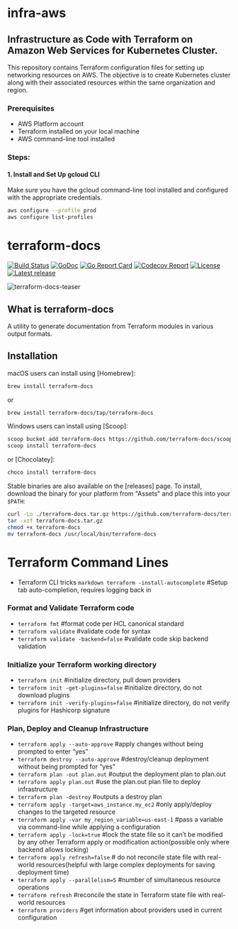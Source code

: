# infra-aws

## Infrastructure as Code with Terraform on Amazon Web Services for Kubernetes Cluster.

This repository contains Terraform configuration files for setting up networking resources on AWS. The objective is to create Kubernetes cluster along with their associated resources within the same organization and region.

### Prerequisites

- AWS Platform account
- Terraform installed on your local machine
- AWS command-line tool installed

### Steps:

#### 1. Install and Set Up gcloud CLI

Make sure you have the gcloud command-line tool installed and configured with the appropriate credentials.

```bash
aws configure --profile prod
aws configure list-profiles
```
# terraform-docs

[![Build Status](https://github.com/terraform-docs/terraform-docs/workflows/ci/badge.svg)](https://github.com/terraform-docs/terraform-docs/actions) [![GoDoc](https://pkg.go.dev/badge/github.com/terraform-docs/terraform-docs)](https://pkg.go.dev/github.com/terraform-docs/terraform-docs) [![Go Report Card](https://goreportcard.com/badge/github.com/terraform-docs/terraform-docs)](https://goreportcard.com/report/github.com/terraform-docs/terraform-docs) [![Codecov Report](https://codecov.io/gh/terraform-docs/terraform-docs/branch/master/graph/badge.svg)](https://codecov.io/gh/terraform-docs/terraform-docs) [![License](https://img.shields.io/github/license/terraform-docs/terraform-docs)](https://github.com/terraform-docs/terraform-docs/blob/master/LICENSE) [![Latest release](https://img.shields.io/github/v/release/terraform-docs/terraform-docs)](https://github.com/terraform-docs/terraform-docs/releases)

![terraform-docs-teaser](./images/terraform-docs-teaser.png)

## What is terraform-docs

A utility to generate documentation from Terraform modules in various output formats.

## Installation

macOS users can install using [Homebrew]:

```bash
brew install terraform-docs
```

or

```bash
brew install terraform-docs/tap/terraform-docs
```

Windows users can install using [Scoop]:

```bash
scoop bucket add terraform-docs https://github.com/terraform-docs/scoop-bucket
scoop install terraform-docs
```

or [Chocolatey]:

```bash
choco install terraform-docs
```

Stable binaries are also available on the [releases] page. To install, download the
binary for your platform from "Assets" and place this into your `$PATH`:

```bash
curl -Lo ./terraform-docs.tar.gz https://github.com/terraform-docs/terraform-docs/releases/download/v0.18.0/terraform-docs-v0.18.0-$(uname)-amd64.tar.gz
tar -xzf terraform-docs.tar.gz
chmod +x terraform-docs
mv terraform-docs /usr/local/bin/terraform-docs
```
# Terraform Command Lines

- Terraform CLI tricks
```markdown terraform -install-autocomplete``` #Setup tab auto-completion, requires logging back in

### Format and Validate Terraform code
- ```terraform fmt``` #format code per HCL canonical standard
- ```terraform validate``` #validate code for syntax
- ```terraform validate -backend=false``` #validate code skip backend validation

### Initialize your Terraform working directory
- ```terraform init``` #initialize directory, pull down providers
- ```terraform init -get-plugins=false``` #initialize directory, do not download plugins
- ```terraform init -verify-plugins=false``` #initialize directory, do not verify plugins for Hashicorp signature

### Plan, Deploy and Cleanup Infrastructure
- ```terraform apply --auto-approve``` #apply changes without being prompted to enter “yes”
- ```terraform destroy --auto-approve``` #destroy/cleanup deployment without being prompted for “yes”
- ```terraform plan -out plan.out``` #output the deployment plan to plan.out
- ```terraform apply plan.out``` #use the plan.out plan file to deploy infrastructure
- ```terraform plan -destroy``` #outputs a destroy plan
- ```terraform apply -target=aws_instance.my_ec2``` #only apply/deploy changes to the targeted resource
- ```terraform apply -var my_region_variable=us-east-1``` #pass a variable via command-line while applying a configuration
- ```terraform apply -lock=true``` #lock the state file so it can’t be modified by any other Terraform apply or modification action(possible only where backend allows locking)
- ```terraform apply refresh=false``` # do not reconcile state file with real-world resources(helpful with large complex deployments for saving deployment time)
- ```terraform apply --parallelism=5``` #number of simultaneous resource operations
- ```terraform refresh``` #reconcile the state in Terraform state file with real-world resources
- ```terraform providers``` #get information about providers used in current configuration
